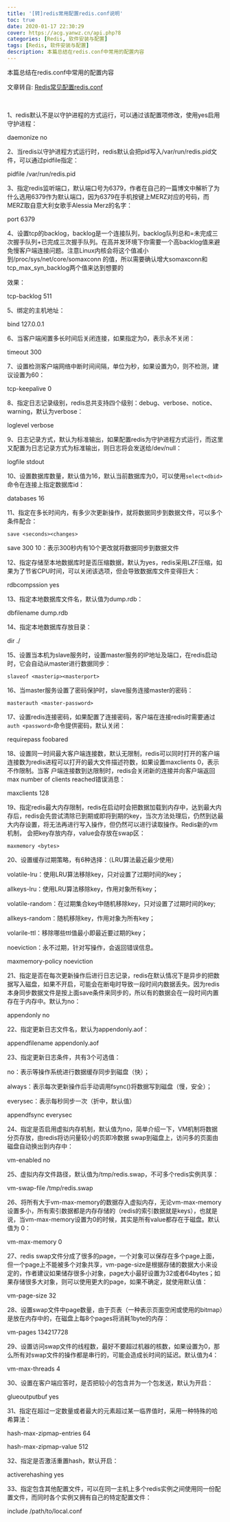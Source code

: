 ```yaml
---
title: '[转]redis常用配置redis.conf说明'
toc: true
date: 2020-01-17 22:30:29
cover: https://acg.yanwz.cn/api.php?8
categories: [Redis, 软件安装与配置]
tags: [Redis, 软件安装与配置]
description: 本篇总结在redis.conf中常用的配置内容
---
```


本篇总结在redis.conf中常用的配置内容

文章转自: [Redis常见配置redis.conf](https://www.cnblogs.com/richiewlq/p/8569821.html)

<br/>

<!--more-->

1、redis默认不是以守护进程的方式运行，可以通过该配置项修改，使用yes启用守护进程：

daemonize no



2、当redis以守护进程方式运行时，redis默认会把pid写入/var/run/redis.pid文件，可以通过pidfile指定：

pidfile /var/run/redis.pid



3、指定redis监听端口，默认端口号为6379，作者在自己的一篇博文中解析了为什么选用6379作为默认端口，因为6379在手机按键上MERZ对应的号码，而MERZ取自意大利女歌手Alessia Merz的名字：

port 6379



4、设置tcp的backlog，backlog是一个连接队列，backlog队列总和=未完成三次握手队列+已完成三次握手队列。在高并发环境下你需要一个高backlog值来避免慢客户端连接问题。注意Linux内核会将这个值减小到/proc/sys/net/core/somaxconn 的值，所以需要确认增大somaxconn和tcp_max_syn_backlog两个值来达到想要的

效果：

tcp-backlog 511



5、绑定的主机地址：

bind 127.0.0.1



6、当客户端闲置多长时间后关闭连接，如果指定为0，表示永不关闭：

timeout 300



7、设置检测客户端网络中断时间间隔，单位为秒，如果设置为0，则不检测，建议设置为60：

tcp-keepalive 0



8、指定日志记录级别，redis总共支持四个级别：debug、verbose、notice、warning，默认为verbose：

loglevel verbose



9、日志记录方式，默认为标准输出，如果配置redis为守护进程方式运行，而这里又配置为日志记录方式为标准输出，则日志将会发送给/dev/null：

logfile stdout



10、设置数据库数量，默认值为16，默认当前数据库为0，可以使用`select<dbid>`命令在连接上指定数据库id：

databases 16



11、指定在多长时间内，有多少次更新操作，就将数据同步到数据文件，可以多个条件配合：

`save <seconds><changes>`

save 300 10：表示300秒内有10个更改就将数据同步到数据文件



12、指定存储至本地数据库时是否压缩数据，默认为yes，redis采用LZF压缩，如果为了节省CPU时间，可以关闭该选项，但会导致数据库文件变得巨大：

rdbcompssion yes



13、指定本地数据库文件名，默认值为dump.rdb：

dbfilename dump.rdb



14、指定本地数据库存放目录：

dir ./



15、设置当本机为slave服务时，设置master服务的IP地址及端口，在redis启动时，它会自动从master进行数据同步：

`slaveof <masterip><masterport>`



16、当master服务设置了密码保护时，slave服务连接master的密码：

`masterauth <master-password>`



17、设置redis连接密码，如果配置了连接密码，客户端在连接redis时需要通过`auth <password>`命令提供密码，默认关闭：

requirepass foobared



18、设置同一时间最大客户端连接数，默认无限制，redis可以同时打开的客户端连接数为redis进程可以打开的最大文件描述符数，如果设置maxclients 0，表示不作限制。当客 户端连接数到达限制时，redis会关闭新的连接并向客户端返回 max number of clients  reached错误消息：

maxclients 128



19、指定redis最大内存限制，redis在启动时会把数据加载到内存中，达到最大内存后，redis会先尝试清除已到期或即将到期的key，当次方法处理后，仍然到达最大内存设置，将无法再进行写入操作，但仍然可以进行读取操作。Redis新的vm机制， 会把key存放内存，value会存放在swap区：

`maxmemory <bytes>`



20、设置缓存过期策略，有6种选择：（LRU算法最近最少使用）

volatile-lru：使用LRU算法移除key，只对设置了过期时间的key；

allkeys-lru：使用LRU算法移除key，作用对象所有key；

volatile-random：在过期集合key中随机移除key，只对设置了过期时间的key;

allkeys-random：随机移除key，作用对象为所有key；

volarile-ttl：移除哪些ttl值最小即最近要过期的key；

noeviction：永不过期，针对写操作，会返回错误信息。

maxmemory-policy noeviction



21、指定是否在每次更新操作后进行日志记录，redis在默认情况下是异步的把数据写入磁盘，如果不开启，可能会在断电时导致一段时间内数据丢失。因为redis本身同步数据文件是按上面save条件来同步的，所以有的数据会在一段时间内置存在于内存中。默认为no：

appendonly no



22、指定更新日志文件名，默认为appendonly.aof：

appendfilename appendonly.aof



23、指定更新日志条件，共有3个可选值：

no：表示等操作系统进行数据缓存同步到磁盘（快）；

always：表示每次更新操作后手动调用fsync()将数据写到磁盘（慢，安全）；

everysec：表示每秒同步一次（折中，默认值）

appendfsync everysec



24、指定是否启用虚拟内存机制，默认值为no，简单介绍一下，VM机制将数据分页存放，由redis将访问量较小的页即冷数据 swap到磁盘上，访问多的页面由磁盘自动换出到内存中：

vm-enabled no



25、虚拟内存文件路径，默认值为/tmp/redis.swap，不可多个redis实例共享：

vm-swap-file /tmp/redis.swap



26、将所有大于vm-max-memory的数据存入虚拟内存，无论vm-max-memory设置多小，所有索引数据都是内存存储的（redis的索引数据就是keys），也就是说，当vm-max-memory设置为0的时候，其实是所有value都存在于磁盘。默认值为 0：

vm-max-memory 0



27、redis  swap文件分成了很多的page，一个对象可以保存在多个page上面，但一个page上不能被多个对象共享，vm-page-size是根据存储的数据大小来设定的，作者建议如果储存很多小对象，page大小最好设置为32或者64bytes；如果存储很多大对象，则可以使用更大的page，如果不确定，就使用默认值：

vm-page-size 32



28、设置swap文件中page数量，由于页表（一种表示页面空闲或使用的bitmap）是放在内存中的，在磁盘上每8个pages将消耗1byte的内存：

vm-pages 134217728



29、设置访问swap文件的线程数，最好不要超过机器的核数，如果设置为0，那么所有对swap文件的操作都是串行的，可能会造成长时间的延迟。默认值为4：

vm-max-threads 4



30、设置在客户端应答时，是否把较小的包含并为一个包发送，默认为开启：

glueoutputbuf yes



31、指定在超过一定数量或者最大的元素超过某一临界值时，采用一种特殊的哈希算法：

hash-max-zipmap-entries 64

hash-max-zipmap-value 512



32、指定是否激活重置hash，默认开启：

activerehashing yes



33、指定包含其他配置文件，可以在同一主机上多个redis实例之间使用同一份配置文件，而同时各个实例又拥有自己的特定配置文件：

include /path/to/local.conf

